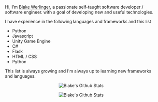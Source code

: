 
Hi, I'm [Blake Werlinger](https://www.linkedin.com/in/blake-werlinger-757152202), a passionate self-taught software developer / software engineer. with a goal of developing new and useful technologies.

I have experience in the following languages and frameworks and this list
<ul>
    <li> Python </li>
    <li> Javascript </li>
    <li> Unity Game Engine </li>
    <li> C# </li>
    <li> Flask </li>
    <li> HTML / CSS </li>
    <li> Python </li>
</ul>

This list is always growing and I'm always up to learning new frameworks and languages.

<p align="center"> <img src="https://github-readme-stats.vercel.app/api?username=Blake-Werlinger&show_icons=true&theme=radical" alt="Blake's Github Stats" />
<p align="center"> <img src="https://github-readme-stats.vercel.app/api/top-langs/?username=Blake-Werlinger&layout=compact" alt="Blake's Github Stats" />
